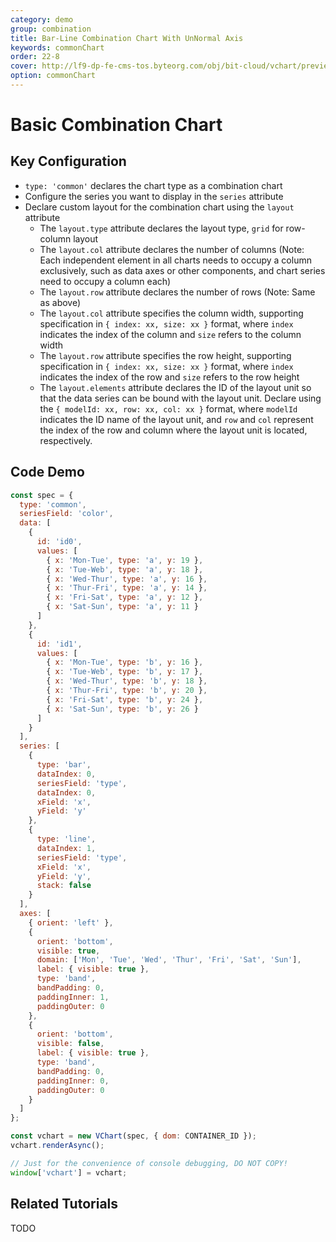 ```yaml
---
category: demo
group: combination
title: Bar-Line Combination Chart With UnNormal Axis
keywords: commonChart
order: 22-8
cover: http://lf9-dp-fe-cms-tos.byteorg.com/obj/bit-cloud/vchart/preview/combination/single-region.png
option: commonChart
---
```


# Basic Combination Chart

## Key Configuration

- `type: 'common'` declares the chart type as a combination chart
- Configure the series you want to display in the `series` attribute
- Declare custom layout for the combination chart using the `layout` attribute
  - The `layout.type` attribute declares the layout type, `grid` for row-column layout
  - The `layout.col` attribute declares the number of columns (Note: Each independent element in all charts needs to occupy a column exclusively, such as data axes or other components, and chart series need to occupy a column each)
  - The `layout.row` attribute declares the number of rows (Note: Same as above)
  - The `layout.col` attribute specifies the column width, supporting specification in `{ index: xx, size: xx }` format, where `index` indicates the index of the column and `size` refers to the column width
  - The `layout.row` attribute specifies the row height, supporting specification in `{ index: xx, size: xx }` format, where `index` indicates the index of the row and `size` refers to the row height
  - The `layout.elements` attribute declares the ID of the layout unit so that the data series can be bound with the layout unit. Declare using the `{ modelId: xx, row: xx, col: xx }` format, where `modelId` indicates the ID name of the layout unit, and `row` and `col` represent the index of the row and column where the layout unit is located, respectively.

## Code Demo

```javascript livedemo
const spec = {
  type: 'common',
  seriesField: 'color',
  data: [
    {
      id: 'id0',
      values: [
        { x: 'Mon-Tue', type: 'a', y: 19 },
        { x: 'Tue-Web', type: 'a', y: 18 },
        { x: 'Wed-Thur', type: 'a', y: 16 },
        { x: 'Thur-Fri', type: 'a', y: 14 },
        { x: 'Fri-Sat', type: 'a', y: 12 },
        { x: 'Sat-Sun', type: 'a', y: 11 }
      ]
    },
    {
      id: 'id1',
      values: [
        { x: 'Mon-Tue', type: 'b', y: 16 },
        { x: 'Tue-Web', type: 'b', y: 17 },
        { x: 'Wed-Thur', type: 'b', y: 18 },
        { x: 'Thur-Fri', type: 'b', y: 20 },
        { x: 'Fri-Sat', type: 'b', y: 24 },
        { x: 'Sat-Sun', type: 'b', y: 26 }
      ]
    }
  ],
  series: [
    {
      type: 'bar',
      dataIndex: 0,
      seriesField: 'type',
      dataIndex: 0,
      xField: 'x',
      yField: 'y'
    },
    {
      type: 'line',
      dataIndex: 1,
      seriesField: 'type',
      xField: 'x',
      yField: 'y',
      stack: false
    }
  ],
  axes: [
    { orient: 'left' },
    {
      orient: 'bottom',
      visible: true,
      domain: ['Mon', 'Tue', 'Wed', 'Thur', 'Fri', 'Sat', 'Sun'],
      label: { visible: true },
      type: 'band',
      bandPadding: 0,
      paddingInner: 1,
      paddingOuter: 0
    },
    {
      orient: 'bottom',
      visible: false,
      label: { visible: true },
      type: 'band',
      bandPadding: 0,
      paddingInner: 0,
      paddingOuter: 0
    }
  ]
};

const vchart = new VChart(spec, { dom: CONTAINER_ID });
vchart.renderAsync();

// Just for the convenience of console debugging, DO NOT COPY!
window['vchart'] = vchart;
```

## Related Tutorials

TODO
